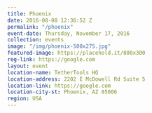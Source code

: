 ```yaml
---
title: Phoenix
date: 2016-08-08 12:36:52 Z
permalink: "/phoenix"
event-date: Thursday, November 17, 2016
collection: events
image: "/img/phoenix-500x275.jpg"
featured-image: https://placehold.it/800x300
reg-link: https://google.com
layout: event
location-name: TetherTools HQ
location-address: 2202 E McDowell Rd Suite 5
location-link: https://google.com
location-city-st: Phoenix, AZ 85006
region: USA
---
```

